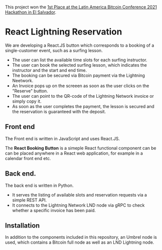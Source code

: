 This project won the [1st Place at the Latin America Bitcoin Conference 2021 Hackathon in El Salvador](video.md). 

# React Lightning Reservation

We are developing a React.JS button which corresponds to a booking of a single-customer event, such as a surfing lesson. 
- The user can list the available time slots for each surfing instructor.
- The user can book the selected surfing lesson, which indicates the instructor and the start and end time.
- The booking can be secured via Bitcoin payment via the Lightning Neetwork. 
- An Invoice pops up on the screeen as soon as the user clicks on the "Reserve" button.
- The user can point to the QR-code of the Lightning Network invoice or simply copy it.
- As soon as the user completes the payment, the lesson is secured and the reservation is guaranteed with the deposit. 

## Front end

The Front end is written in JavaScript and uses React.JS.

The **React Booking Button** is a simeple React functional component can be can be placed anywhere in a React web application, for example in a calendar front end etc.
## Back end.

The back end is written in Python. 
- It serves the listing of available slots and reservation requests via a simple REST API.
- It connects to the Lightning Network LND node via gRPC to check whether a specific invoice has been paid. 
## Installation

In addition to the components included in this repository, an Umbrel node is used, which contains a Bitcoin full node as well as an LND Lightning node.
